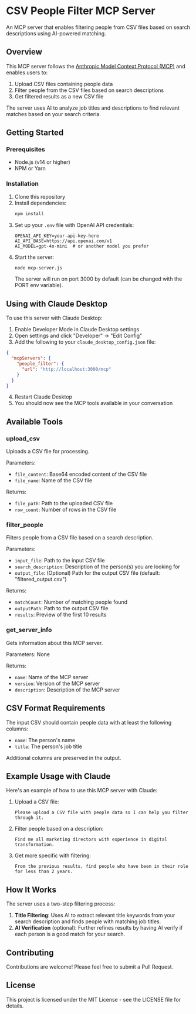 # CSV People Filter MCP Server

An MCP server that enables filtering people from CSV files based on search descriptions using AI-powered matching.

## Overview

This MCP server follows the [Anthropic Model Context Protocol (MCP)](https://docs.anthropic.com/en/docs/agents-and-tools/mcp) and enables users to:

1. Upload CSV files containing people data
2. Filter people from the CSV files based on search descriptions
3. Get filtered results as a new CSV file

The server uses AI to analyze job titles and descriptions to find relevant matches based on your search criteria.

## Getting Started

### Prerequisites

- Node.js (v14 or higher)
- NPM or Yarn

### Installation

1. Clone this repository
2. Install dependencies:
   ```bash
   npm install
   ```
3. Set up your `.env` file with OpenAI API credentials:
   ```
   OPENAI_API_KEY=your-api-key-here
   AI_API_BASE=https://api.openai.com/v1
   AI_MODEL=gpt-4o-mini  # or another model you prefer
   ```
4. Start the server:
   ```bash
   node mcp-server.js
   ```
   The server will run on port 3000 by default (can be changed with the PORT env variable).

## Using with Claude Desktop

To use this server with Claude Desktop:

1. Enable Developer Mode in Claude Desktop settings
2. Open settings and click "Developer" → "Edit Config"
3. Add the following to your `claude_desktop_config.json` file:

```json
{
  "mcpServers": {
    "people_filter": {
      "url": "http://localhost:3000/mcp"
    }
  }
}
```

4. Restart Claude Desktop
5. You should now see the MCP tools available in your conversation

## Available Tools

### upload_csv

Uploads a CSV file for processing.

Parameters:
- `file_content`: Base64 encoded content of the CSV file
- `file_name`: Name of the CSV file

Returns:
- `file_path`: Path to the uploaded CSV file
- `row_count`: Number of rows in the CSV file

### filter_people

Filters people from a CSV file based on a search description.

Parameters:
- `input_file`: Path to the input CSV file
- `search_description`: Description of the person(s) you are looking for
- `output_file`: (Optional) Path for the output CSV file (default: "filtered_output.csv")

Returns:
- `matchCount`: Number of matching people found
- `outputPath`: Path to the output CSV file
- `results`: Preview of the first 10 results

### get_server_info

Gets information about this MCP server.

Parameters: None

Returns:
- `name`: Name of the MCP server
- `version`: Version of the MCP server
- `description`: Description of the MCP server

## CSV Format Requirements

The input CSV should contain people data with at least the following columns:
- `name`: The person's name
- `title`: The person's job title

Additional columns are preserved in the output.

## Example Usage with Claude

Here's an example of how to use this MCP server with Claude:

1. Upload a CSV file:
   ```
   Please upload a CSV file with people data so I can help you filter through it.
   ```

2. Filter people based on a description:
   ```
   Find me all marketing directors with experience in digital transformation.
   ```

3. Get more specific with filtering:
   ```
   From the previous results, find people who have been in their role for less than 2 years.
   ```

## How It Works

The server uses a two-step filtering process:
1. **Title Filtering**: Uses AI to extract relevant title keywords from your search description and finds people with matching job titles.
2. **AI Verification** (optional): Further refines results by having AI verify if each person is a good match for your search.

## Contributing

Contributions are welcome! Please feel free to submit a Pull Request.

## License

This project is licensed under the MIT License - see the LICENSE file for details. 